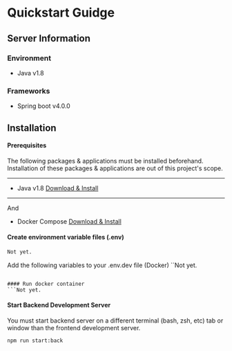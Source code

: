 # Quickstart Guidge
## Server Information

### Environment
- Java v1.8

### Frameworks
- Spring boot v4.0.0

## Installation

#### Prerequisites
The following packages & applications must be installed beforehand. Installation of these packages & applications are out of this project's scope.

---

- Java v1.8 [Download & Install](https://www.java.com/es/download/ "Download & Install Here")

---
And

- Docker Compose [Download & Install](https://docs.docker.com/compose/install/ "Download & Install Here")


#### Create environment variable files (.env)
```zsh
Not yet.
```

Add the following variables to your .env.dev file (Docker)
``Not yet.
```

#### Run docker container
```Not yet.
```

#### Start Backend Development Server
You must start backend server on a different terminal (bash, zsh, etc) tab or window than the frontend development server.

```zsh
npm run start:back
```
